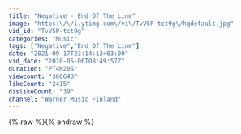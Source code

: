 ```yaml
---
title: "Negative - End Of The Line"
image: "https:\/\/i.ytimg.com\/vi\/TvV5P-tct9g\/hqdefault.jpg"
vid_id: "TvV5P-tct9g"
categories: "Music"
tags: ["Negative","End Of The Line"]
date: "2021-09-17T23:14:12+03:00"
vid_date: "2010-05-06T08:49:57Z"
duration: "PT4M20S"
viewcount: "368648"
likeCount: "2415"
dislikeCount: "39"
channel: "Warner Music Finland"
---
```

{% raw %}{% endraw %}
